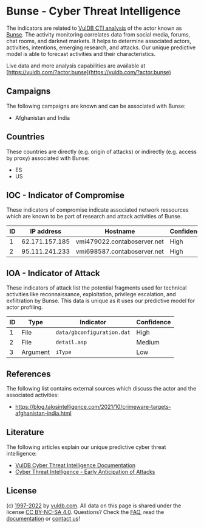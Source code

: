 # Bunse - Cyber Threat Intelligence

The indicators are related to [VulDB CTI analysis](https://vuldb.com/?kb.cti) of the actor known as [Bunse](https://vuldb.com/?actor.bunse). The activity monitoring correlates data from social media, forums, chat rooms, and darknet markets. It helps to determine associated actors, activities, intentions, emerging research, and attacks. Our unique predictive model is able to forecast activities and their characteristics.

Live data and more analysis capabilities are available at [https://vuldb.com/?actor.bunse](https://vuldb.com/?actor.bunse)

## Campaigns

The following campaigns are known and can be associated with Bunse:

* Afghanistan and India

## Countries

These countries are directly (e.g. origin of attacks) or indirectly (e.g. access by proxy) associated with Bunse:

* ES
* US

## IOC - Indicator of Compromise

These indicators of compromise indicate associated network ressources which are known to be part of research and attack activities of Bunse.

ID | IP address | Hostname | Confidence
-- | ---------- | -------- | ----------
1 | 62.171.157.185 | vmi479022.contaboserver.net | High
2 | 95.111.241.233 | vmi698587.contaboserver.net | High

## IOA - Indicator of Attack

These indicators of attack list the potential fragments used for technical activities like reconnaissance, exploitation, privilege escalation, and exfiltration by Bunse. This data is unique as it uses our predictive model for actor profiling.

ID | Type | Indicator | Confidence
-- | ---- | --------- | ----------
1 | File | `data/gbconfiguration.dat` | High
2 | File | `detail.asp` | Medium
3 | Argument | `iType` | Low

## References

The following list contains external sources which discuss the actor and the associated activities:

* https://blog.talosintelligence.com/2021/10/crimeware-targets-afghanistan-india.html

## Literature

The following articles explain our unique predictive cyber threat intelligence:

* [VulDB Cyber Threat Intelligence Documentation](https://vuldb.com/?kb.cti)
* [Cyber Threat Intelligence - Early Anticipation of Attacks](https://www.scip.ch/en/?labs.20201022)

## License

(c) [1997-2022](https://vuldb.com/?kb.changelog) by [vuldb.com](https://vuldb.com/?kb.about). All data on this page is shared under the license [CC BY-NC-SA 4.0](https://creativecommons.org/licenses/by-nc-sa/4.0/). Questions? Check the [FAQ](https://vuldb.com/?kb.faq), read the [documentation](https://vuldb.com/?kb) or [contact us](https://vuldb.com/?contact)!
